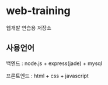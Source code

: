 # web-training

웹개발 연습용 저장소

## 사용언어

백엔드 : node.js + express(jade) + mysql

프론트엔드 : html + css + javascript